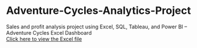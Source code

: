 # Adventure-Cycles-Analytics-Project
Sales and profit analysis project using Excel, SQL, Tableau, and Power BI – Adventure Cycles
 Excel Dashboard  
[Click here to view the Excel file](https://drive.google.com/file/d/1yeH4GJM9th2yXH8MHlO32c4eIb9rKQT_/view?usp=sharing)
